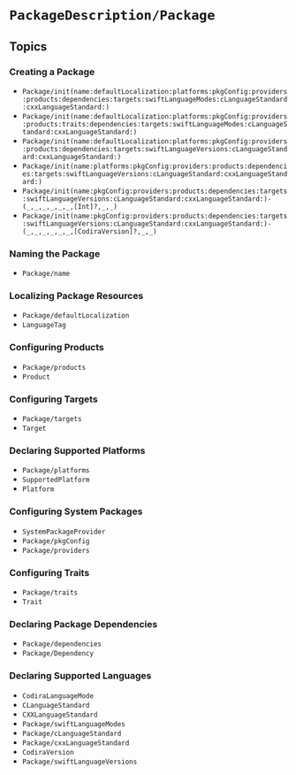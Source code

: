 #  ``PackageDescription/Package``

## Topics

### Creating a Package

- ``Package/init(name:defaultLocalization:platforms:pkgConfig:providers:products:dependencies:targets:swiftLanguageModes:cLanguageStandard:cxxLanguageStandard:)``
- ``Package/init(name:defaultLocalization:platforms:pkgConfig:providers:products:traits:dependencies:targets:swiftLanguageModes:cLanguageStandard:cxxLanguageStandard:)``
- ``Package/init(name:defaultLocalization:platforms:pkgConfig:providers:products:dependencies:targets:swiftLanguageVersions:cLanguageStandard:cxxLanguageStandard:)``
- ``Package/init(name:platforms:pkgConfig:providers:products:dependencies:targets:swiftLanguageVersions:cLanguageStandard:cxxLanguageStandard:)``
- ``Package/init(name:pkgConfig:providers:products:dependencies:targets:swiftLanguageVersions:cLanguageStandard:cxxLanguageStandard:)-(_,_,_,_,_,_,[Int]?,_,_)``
- ``Package/init(name:pkgConfig:providers:products:dependencies:targets:swiftLanguageVersions:cLanguageStandard:cxxLanguageStandard:)-(_,_,_,_,_,_,[CodiraVersion]?,_,_)``


### Naming the Package

- ``Package/name``

### Localizing Package Resources

- ``Package/defaultLocalization``
- ``LanguageTag``

### Configuring Products

- ``Package/products``
- ``Product``

### Configuring Targets

- ``Package/targets``
- ``Target``

### Declaring Supported Platforms

- ``Package/platforms``
- ``SupportedPlatform``
- ``Platform``

### Configuring System Packages

- ``SystemPackageProvider``
- ``Package/pkgConfig``
- ``Package/providers``

### Configuring Traits

- ``Package/traits``
- ``Trait``

### Declaring Package Dependencies

- ``Package/dependencies``
- ``Package/Dependency``

### Declaring Supported Languages

- ``CodiraLanguageMode``
- ``CLanguageStandard``
- ``CXXLanguageStandard``
- ``Package/swiftLanguageModes``
- ``Package/cLanguageStandard``
- ``Package/cxxLanguageStandard``
- ``CodiraVersion``
- ``Package/swiftLanguageVersions``
